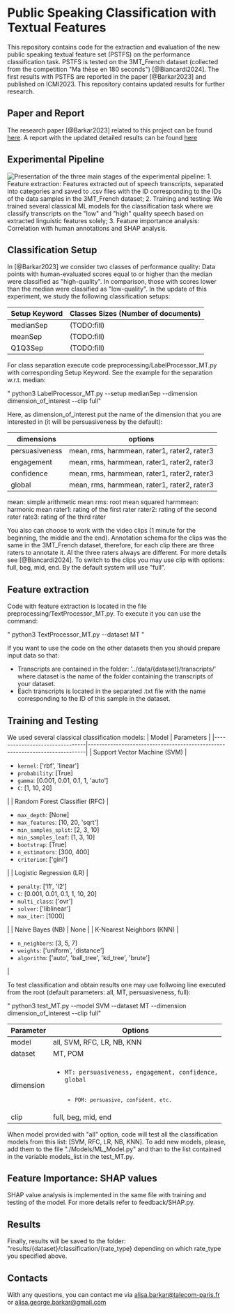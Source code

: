 # Public Speaking Classification with Textual Features


This repository contains code for the extraction and evaluation of the new public speaking textual feature set (PSTFS) on the performance classification task. PSTFS is tested on the 3MT_French dataset (collected from the competition "Ma thèse en 180 seconds") [@Biancardi2024]. The first results with PSTFS are reported in the paper [@Barkar2023] and published on ICMI2023. This repository contains updated results for further research. 

## Paper and Report
The research paper [@Barkar2023] related to this project can be found [here](docs/Barkar2023.pdf).
A report with the updated detailed results can be found [here](docs/Report_Classification_Updates.pdf)

## Experimental Pipeline
![Presentation of the three main stages of the experimental pipeline: 1. Feature extraction: Features extracted out of speech transcripts, separated into categories and saved to .csv files with the ID corresponding to the IDs of the data samples in the 3MT_French dataset; 2. Training and testing: We trained several classical ML models for the classification task where we classify transcripts on the "low" and "high" quality speech based on extracted linguistic features solely; 3. Feature importance analysis: Correlation with human annotations and SHAP analysis.](images/schema.png)


## Classification Setup
In [@Barkar2023] we consider two classes of performance quality: Data points with human-evaluated scores equal to or higher than the median were classified as "high-quality". In comparison, those with scores lower than the median were classified as "low-quality". In the update of this experiment, we study the following classification setups: 

| Setup Keyword | Classes Sizes (Number of documents) |
|----------|----------|
| medianSep  | (TODO:fill) |
| meanSep | (TODO:fill)   |
| Q1Q3Sep | (TODO:fill)   |


For class separation execute code preprocessing/LabelProcessor_MT.py with corresponding Setup Keyword. See the example for the separation w.r.t. median:

" python3 LabelProcessor_MT.py --setup medianSep --dimension dimension_of_interest --clip full"

Here, as dimension_of_interest put the name of the dimension that you are interested in (it will be persuasiveness by the default): 

| dimensions | options |
|----------|----------|
| persuasiveness  | mean, rms, harmmean, rater1, rater2, rater3 |
| engagement | mean, rms, harmmean, rater1, rater2, rater3 |
| confidence | mean, rms, harmmean, rater1, rater2, rater3 |
| global | mean, rms, harmmean, rater1, rater2, rater3 |

mean: simple arithmetic mean
rms: root mean squared
harmmean: harmonic mean
rater1: rating of the first rater
rater2: rating of the second rater
rate3: rating of the third rater

You also can choose to work with the video clips (1 minute for the beginning, the middle and the end). Annotation schema for the clips was the same in the 3MT_French dataset, therefore, for each clip there are three raters to annotate it. Al the three raters always are different. For more details see [@Biancardi2024]. To switch to the clips you may use clip with options: full, beg, mid, end. By the default system will use "full".

## Feature extraction

Code with feature extraction is located in the file preprocessing/TextProcessor_MT.py. To execute it you can use the command:

" python3 TextProcessor_MT.py --dataset MT "

If you want to use the code on the other datasets then you should prepare input data so that:
- Transcripts are contained in the folder: '../data/{dataset}/transcripts/' where dataset is the name of the folder containing the transcripts of your dataset.
- Each transcripts is located in the separated .txt file with the name corresponding to the ID of this sample in the dataset.


## Training and Testing

We used several classical classification models:
| Model                          | Parameters                                                                 |
|--------------------------------|-----------------------------------------------------------------------------|
| Support Vector Machine (SVM)   | <ul><li><code>kernel</code>: ['rbf', 'linear']</li><li><code>probability</code>: [True]</li><li><code>gamma</code>: [0.001, 0.01, 0.1, 1, 'auto']</li><li><code>C</code>: [1, 10, 20]</li></ul> |
| Random Forest Classifier (RFC) | <ul><li><code>max_depth</code>: [None]</li><li><code>max_features</code>: [10, 20, 'sqrt']</li><li><code>min_samples_split</code>: [2, 3, 10]</li><li><code>min_samples_leaf</code>: [1, 3, 10]</li><li><code>bootstrap</code>: [True]</li><li><code>n_estimators</code>: [300, 400]</li><li><code>criterion</code>: ['gini']</li></ul> |
| Logistic Regression (LR)       | <ul><li><code>penalty</code>: ['l1', 'l2']</li><li><code>C</code>: [0.001, 0.01, 0.1, 1, 10, 20]</li><li><code>multi_class</code>: ['ovr']</li><li><code>solver</code>: ['liblinear']</li><li><code>max_iter</code>: [1000]</li></ul> |
| Naive Bayes (NB)               | None                                                                       |
| K-Nearest Neighbors (KNN)      | <ul><li><code>n_neighbors</code>: [3, 5, 7]</li><li><code>weights</code>: ['uniform', 'distance']</li><li><code>algorithm</code>: ['auto', 'ball_tree', 'kd_tree', 'brute']</li></ul> |


To test classification and obtain results one may use follwoing line executed from the root (default parameters: all, MT, persuasiveness, full):

" python3 test_MT.py --model SVM --dataset MT --dimension dimension_of_interest --clip full"

| Parameter | Options |
|----------|----------|
| model  | all, SVM, RFC, LR, NB, KNN |
| dataset | MT, POM  |
| dimension | <ul><li><code>MT: persuasiveness, engagement, confidence, global</li> <ul><li><code>POM: persuasive, confident, etc. </li>|
| clip | full, beg, mid, end |

When model provided with "all" option, code will test all the classification models from this list: [SVM, RFC, LR, NB, KNN]. To add new models, please, add them to the file "./Models/ML_Model.py" and than to the list contained in the variable models_list in the test_MT.py.

## Feature Importance: SHAP values

SHAP value analysis is implemented in the same file with training and testing of the model. For more details refer to feedback/SHAP.py.

## Results

Finally, results  will be saved to the folder: "results/{dataset}/classification/{rate_type} depending on which rate_type you specified above. 

## Contacts

With any questions, you can contact me via alisa.barkar@talecom-paris.fr or alisa.george.barkar@gmail.com


